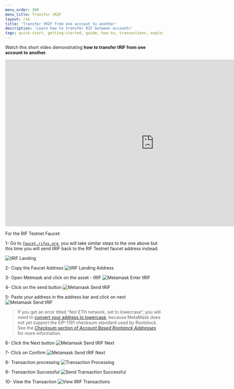 ```yaml
---
menu_order: 300
menu_title: Transfer tRIF
layout: rsk
title: 'Transfer tRIF from one account to another'
description: 'Learn how to transfer RIF between accounts'
tags: quick-start, getting-started, guide, how-to, transactions, explorer, bitcoin, rsk, peer-to-peer, merged-mining, blockchain, powpeg
---
```

Watch this short video demonstrating **how to transfer tRIF from one account to another**.

<div class="video-container">
  <iframe width="949" height="534" src="https://www.youtube.com/embed/ncCzQnnMVr8" frameborder="0" allow="accelerometer; autoplay; encrypted-media; gyroscope; picture-in-picture" allowfullscreen></iframe>
</div>

For the RIF Testnet Faucet:

1- Go to [`faucet.rifos.org`](https://faucet.rifos.org), you will take similar steps to the one above but this time you will send tRIF back to the RIF Testnet faucet address instead.

![tRIF Landing](/assets/img/guides/quickstart/transactions/rif_faucet_landing.png)

2- Copy the Faucet Address
![tRIF Landing Address](/assets/img/guides/quickstart/transactions/rif_faucet_address.png)

3- Open Metmask and click on the asset - tRIF
![Metamask Enter tRIF](/assets/img/guides/quickstart/transactions/metamask_enter_trif.png)

4- Click on the send button
![Metamask Send tRIF](/assets/img/guides/quickstart/transactions/metamask_send_trif.png)

5- Paste your address in the address bar and click on next
![Metamask Send tRIF](/assets/img/guides/quickstart/transactions/metamask_enter_address.png)

> If you get an error titled “Not ETH network, set to lowercase”, you will need to [convert your address to lowercase](https://convertcase.net/), because MetaMask does not yet support the EIP-1191 checksum standard used by Rootstock. See the [*Checksum* section of *Account Based Rootstock Addresses*](/rsk/architecture/account-based/) for more information.

6- Click the Next button
![Metamask Send tRIF Next](/assets/img/guides/quickstart/transactions/metamask_send_rif_next.png)

7- Click on Confirm
![Metamask Send tRIF Next](/assets/img/guides/quickstart/transactions/metamask_confirm_tRIF.png)

8- Transaction processing
![Transaction Processing](/assets/img/guides/quickstart/transactions/trif_processing.png)

9- Transaction Successful
![Send Transaction Successful](/assets/img/guides/quickstart/transactions/send_trif_success.png)

10- View the Transaction
![View tRIF Transactions](/assets/img/guides/quickstart/transactions/view_trif_transactions.png)
